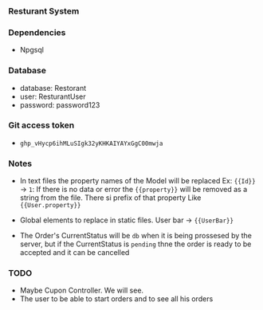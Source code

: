 ﻿### Resturant System

### Dependencies
- Npgsql

### Database
- database: Restorant
- user: ResturantUser
- password: password123

### Git access token
- `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`

### Notes
- In text files the property names of the Model will be replaced 
Ex: `{{Id}}` -> `1`: If there is no data or error the `{{property}}` 
will be removed as a string from the file. There si prefix of that property Like `{{User.property}}`

- Global elements to replace in static files. User bar -> `{{UserBar}}`

- The Order's CurrentStatus will be `db` when it is being prossesed by the server,
 but if the CurrentStatus is `pending` thne the order is ready to be accepted and it can be cancelled


### TODO
- Maybe Cupon Controller. We will see.
- The user to be able to start orders and to see all his orders

